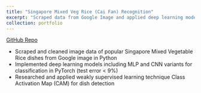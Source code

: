 ```yaml
---
title: "Singapore Mixed Veg Rice (Cai Fan) Recognition"
excerpt: "Scraped data from Google Image and applied deep learning models to detect and classify local dish in images"
collection: portfolio
---
```


[GitHub Repo](https://github.com/willpyt98/CS4243_Project)
* Scraped and cleaned image data of popular Singapore Mixed Vegetable Rice dishes from Google image in Python
* Implemented deep learning models including MLP and CNN variants for classification in PyTorch (test error < 9%)
* Researched and applied weakly supervised learning technique Class Activation Map (CAM) for dish detection 